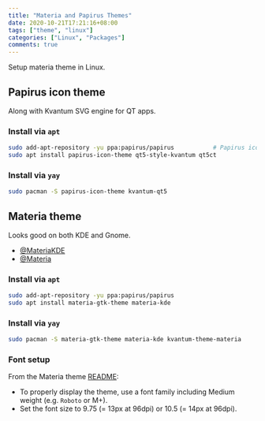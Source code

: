 ```yaml
---
title: "Materia and Papirus Themes"
date: 2020-10-21T17:21:16+08:00
tags: ["theme", "linux"]
categories: ["Linux", "Packages"]
comments: true
---
```


Setup materia theme in Linux.

<!--more-->

## Papirus icon theme

Along with Kvantum SVG engine for QT apps.

### Install via `apt`

```bash
sudo add-apt-repository -yu ppa:papirus/papirus           # Papirus icon theme
sudo apt install papirus-icon-theme qt5-style-kvantum qt5ct
```

<!-- endtab -->

### Install via `yay`

```bash
sudo pacman -S papirus-icon-theme kvantum-qt5
```

## Materia theme

Looks good on both KDE and Gnome.

- [@MateriaKDE](https://github.com/PapirusDevelopmentTeam/materia-kde)
- [@Materia](https://github.com/nana-4/materia-theme)

### Install via `apt`

```bash
sudo add-apt-repository -yu ppa:papirus/papirus
sudo apt install materia-gtk-theme materia-kde
```

### Install via `yay`

```bash
sudo pacman -S materia-gtk-theme materia-kde kvantum-theme-materia
```

### Font setup

From the Materia theme [README](https://github.com/nana-4/materia-theme#font):

- To properly display the theme, use a font family including Medium weight (e.g. `Roboto` or M+).
- Set the font size to 9.75 (= 13px at 96dpi) or 10.5 (= 14px at 96dpi).
